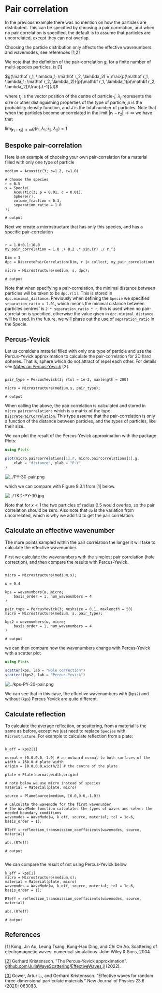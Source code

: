 # Pair correlation

In the previous example there was no mention on how the particles are distributed. This can be specified by choosing a pair correlation, and when no pair correlation is specified, the default is to assume that particles are uncorrelated, except they can not overlap.

Choosing the particle distribution only affects the effective wavenumbers and wavemodes, see references [1,2]

We note that the definition of the pair-correlation $g$, for a finite number of multi-species particles, is [1]

$g(\mathbf r_1, \lambda_1; \mathbf r_2, \lambda_2) = \frac{p(\mathbf r_1, \lambda_1; \mathbf r_2, \lambda_2)}{p(\mathbf r_1, \lambda_1)p(\mathbf r_2, \lambda_2)}\frac{J -1}{J}$  

where $\mathbf r_j$ is the vector position of the centre of particle-$j$, $\lambda_j$ represents the size or other distinguishing properties of the type of particle, $p$ is the probability density function, and $J$ is the total number of particles. Note that when the particles become uncorrelated in the limit $|\mathbf r_1 - \mathbf r_2| \to \infty$ we have that

$\lim_{|\mathbf r_1 - \mathbf r_2| \to \infty} g(\mathbf r_1, \lambda_1; \mathbf r_2, \lambda_2) = 1$  

## Bespoke pair-correlation

Here is an example of choosing your own pair-correlation for a material filled with only one type of particle
```jldoctest pair; setup = :(using EffectiveWaves), output = false, filter = r".*"s
medium = Acoustic(3; ρ=1.2, c=1.0)

# Choose the species
r = 0.5
s = Specie(
    Acoustic(3; ρ = 0.01, c = 0.01),
    Sphere(r),
    volume_fraction = 0.3,
    separation_ratio = 1.0
);

# output

```
Next we create a microstructure that has only this species, and has a specific pair-correlation

```jldoctest pair; output = false, filter = r".*"s

r = 1.0:0.1:10.0
my_pair_correlation = 1.0 .+ 0.2 .* sin.(r) ./ r.^3

Dim = 3
dpc = DiscretePairCorrelation(Dim, r |> collect, my_pair_correlation)

micro = Microstructure(medium, s, dpc);

# output

```
Note that when specifying a pair-correlation, the minimal distance between particles will be taken to be `dpc.r[1]`. This is stored in `dpc.minimal_distance`. Previously when defining the `Specie` we specified `separation_ratio = 1.01`, which means the minimal distance between particles centres' is `2 * separation_ratio * r`, this is used when no pair-correlation is specified, otherwise the value given in `dpc.minimal_distance` will be used. In the future, we will phase out the use of `separation_ratio` in the Specie.  

## Percus-Yevick

Let us consider a material filled with only one type of particle and use the Percus-Yevick approximation to calculate the pair-correlation for 2D hard spheres. That is, sphere which do not attract of repel each other. For details see [Notes on Percus-Yevick](../theory/P-Y.pdf) [2].

```jldoctest pair; output = false, filter = r".*"s

pair_type = PercusYevick(3; rtol = 1e-2, maxlength = 200)

micro = Microstructure(medium,s, pair_type);

# output
```
When calling the above, the pair correlation is calculated and stored in `micro.paircorrelations` which is a matrix of the type [`DiscretePairCorrelation`](@ref). This type assume that the pair-correlation is only a function of the distance between particles, and the types of particles, like their size.

We can plot the result of the Percus-Yevick approximation with the package Plots:
```julia
using Plots

plot(micro.paircorrelations[1].r, micro.paircorrelations[1].g,
    xlab = "distance", ylab = "P-Y"
)
```
![../PY-30-pair.png](../assets/PY-30-pair.png)

which we can compare with Figure 8.3.1 from [1] below.

![../TKD-PY-30.jpg](../assets/TKD-PY-30.jpg)

Note that for $x < 1$ the two particles of radius 0.5 would overlap, so the pair correlation should be zero. Also note that `dp` is the variation from uncorrelated, which is why we add 1.0 to get the pair correlation.


## Calculate an effective wavenumber

The more points sampled within the pair correlation the longer it will take to calculate the effective wavenumber.

First we calculate the wavenumbers with the simplest pair correlation (hole correction), and then compare the results with Percus-Yevick.

```jldoctest pair; output = false, filter = r".*"s

micro = Microstructure(medium,s);

ω = 0.4

kps = wavenumbers(ω, micro;
    basis_order = 1, num_wavenumbers = 4
)

pair_type = PercusYevick(3; meshsize = 0.1, maxlength = 50)
micro = Microstructure(medium, s, pair_type);

kps2 = wavenumbers(ω, micro;
    basis_order = 1, num_wavenumbers = 4
)

# output

```
we can then compare how the wavenumbers change with Percus-Yevick with a scatter plot
```julia pair
using Plots

scatter(kps, lab = "Hole correction")
scatter!(kps2, lab = "Percus-Yevick")

```

![../kps-PY-30-pair.png](../assets/kps-PY-30-pair.png)


We can see that in this case, the effective wavenumbers with (`kps2`) and without (`kps`) Percus Yevick are quite different.

## Calculate reflection
To calculate the average reflection, or scattering, from a material is the same as before, except we just need to replace `Species` with `Microstructure`. For example to calculate reflection from a plate:
```jldoctest pair; output = false, filter = r".*"s

k_eff = kps2[1]

normal = [0.0,0.0,-1.0] # an outward normal to both surfaces of the
width = 150.0 # plate width
origin = [0.0,0.0,width/2] # the centre of the plate

plate = Plate(normal,width,origin)

# note below we use micro instead of species
material = Material(plate, micro)

source = PlaneSource(medium, [0.0,0.0,-1.0])

# Calculate the wavemode for the first wavenumber
# the WaveMode function calculates the types of waves and solves the needed boundary conditions
wavemodes = WaveMode(ω, k_eff, source, material; tol = 1e-6, basis_order = 1);

RTeff = reflection_transmission_coefficients(wavemodes, source, material)

abs.(RTeff)

# output


```
We can compare the result of not using Percus-Yevick below.
```jldoctest pair; output = false, filter = r".*"s
k_eff = kps[1]
micro = Microstructure(medium,s);
material = Material(plate, micro)
wavemodes = WaveMode(ω, k_eff, source, material; tol = 1e-6, basis_order = 1);

RTeff = reflection_transmission_coefficients(wavemodes, source, material)

abs.(RTeff)

# output

```

## References

[1] Kong, Jin Au, Leung Tsang, Kung-Hau Ding, and Chi On Ao. Scattering of electromagnetic waves: numerical simulations. John Wiley & Sons, 2004.

[[2]](https://github.com/JuliaWaveScattering/EffectiveWaves.jl/blob/master/docs/src/theory/P-Y.pdf) Gerhard Kristensson. "The Percus-Yevick approximation". [github.com/JuliaWaveScattering/EffectiveWaves.jl](https://github.com/JuliaWaveScattering/EffectiveWaves.jl]) (2022).

[[3]](https://iopscience.iop.org/article/10.1088/1367-2630/abdfee/pdf) Gower, Artur L., and Gerhard Kristensson. "Effective waves for random three-dimensional particulate materials." New Journal of Physics 23.6 (2021): 063083.
